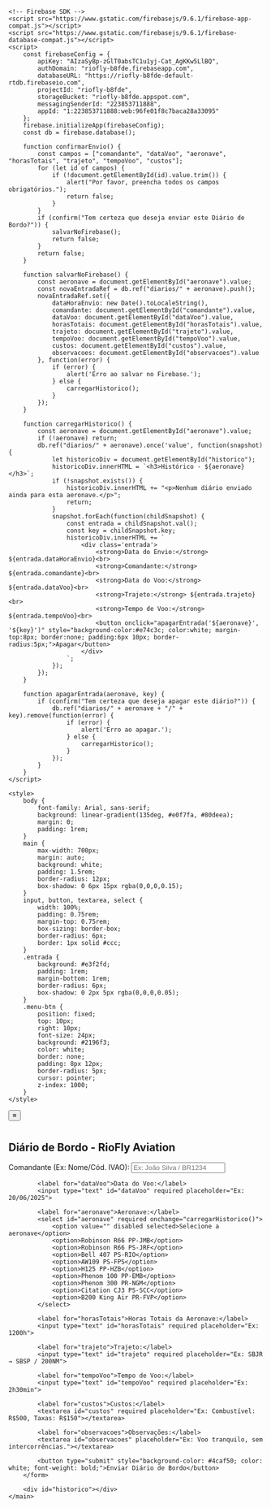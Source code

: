 <html lang="pt-BR">
<head>
    <meta charset="UTF-8">
    <meta name="viewport" content="width=device-width, initial-scale=1.0">
    <title>Diário de Bordo - RioFly Aviation</title>

    <!-- Firebase SDK -->
    <script src="https://www.gstatic.com/firebasejs/9.6.1/firebase-app-compat.js"></script>
    <script src="https://www.gstatic.com/firebasejs/9.6.1/firebase-database-compat.js"></script>
    <script>
        const firebaseConfig = {
            apiKey: "AIzaSyBp-zGlT0absTC1u1yj-Cat_AgKKw5LlBQ",
            authDomain: "riofly-b8fde.firebaseapp.com",
            databaseURL: "https://riofly-b8fde-default-rtdb.firebaseio.com",
            projectId: "riofly-b8fde",
            storageBucket: "riofly-b8fde.appspot.com",
            messagingSenderId: "223853711888",
            appId: "1:223853711888:web:96fe01f8c7baca28a33095"
        };
        firebase.initializeApp(firebaseConfig);
        const db = firebase.database();

        function confirmarEnvio() {
            const campos = ["comandante", "dataVoo", "aeronave", "horasTotais", "trajeto", "tempoVoo", "custos"];
            for (let id of campos) {
                if (!document.getElementById(id).value.trim()) {
                    alert("Por favor, preencha todos os campos obrigatórios.");
                    return false;
                }
            }
            if (confirm("Tem certeza que deseja enviar este Diário de Bordo?")) {
                salvarNoFirebase();
                return false;
            }
            return false;
        }

        function salvarNoFirebase() {
            const aeronave = document.getElementById("aeronave").value;
            const novaEntradaRef = db.ref("diarios/" + aeronave).push();
            novaEntradaRef.set({
                dataHoraEnvio: new Date().toLocaleString(),
                comandante: document.getElementById("comandante").value,
                dataVoo: document.getElementById("dataVoo").value,
                horasTotais: document.getElementById("horasTotais").value,
                trajeto: document.getElementById("trajeto").value,
                tempoVoo: document.getElementById("tempoVoo").value,
                custos: document.getElementById("custos").value,
                observacoes: document.getElementById("observacoes").value
            }, function(error) {
                if (error) {
                    alert('Erro ao salvar no Firebase.');
                } else {
                    carregarHistorico();
                }
            });
        }

        function carregarHistorico() {
            const aeronave = document.getElementById("aeronave").value;
            if (!aeronave) return;
            db.ref("diarios/" + aeronave).once('value', function(snapshot) {
                let historicoDiv = document.getElementById("historico");
                historicoDiv.innerHTML = `<h3>Histórico - ${aeronave}</h3>`;
                if (!snapshot.exists()) {
                    historicoDiv.innerHTML += "<p>Nenhum diário enviado ainda para esta aeronave.</p>";
                    return;
                }
                snapshot.forEach(function(childSnapshot) {
                    const entrada = childSnapshot.val();
                    const key = childSnapshot.key;
                    historicoDiv.innerHTML += `
                        <div class='entrada'>
                            <strong>Data do Envio:</strong> ${entrada.dataHoraEnvio}<br>
                            <strong>Comandante:</strong> ${entrada.comandante}<br>
                            <strong>Data do Voo:</strong> ${entrada.dataVoo}<br>
                            <strong>Trajeto:</strong> ${entrada.trajeto}<br>
                            <strong>Tempo de Voo:</strong> ${entrada.tempoVoo}<br>
                            <button onclick="apagarEntrada('${aeronave}', '${key}')" style="background-color:#e74c3c; color:white; margin-top:8px; border:none; padding:6px 10px; border-radius:5px;">Apagar</button>
                        </div>
                    `;
                });
            });
        }

        function apagarEntrada(aeronave, key) {
            if (confirm("Tem certeza que deseja apagar este diário?")) {
                db.ref("diarios/" + aeronave + "/" + key).remove(function(error) {
                    if (error) {
                        alert('Erro ao apagar.');
                    } else {
                        carregarHistorico();
                    }
                });
            }
        }
    </script>

    <style>
        body {
            font-family: Arial, sans-serif;
            background: linear-gradient(135deg, #e0f7fa, #80deea);
            margin: 0;
            padding: 1rem;
        }
        main {
            max-width: 700px;
            margin: auto;
            background: white;
            padding: 1.5rem;
            border-radius: 12px;
            box-shadow: 0 6px 15px rgba(0,0,0,0.15);
        }
        input, button, textarea, select {
            width: 100%;
            padding: 0.75rem;
            margin-top: 0.75rem;
            box-sizing: border-box;
            border-radius: 6px;
            border: 1px solid #ccc;
        }
        .entrada {
            background: #e3f2fd;
            padding: 1rem;
            margin-bottom: 1rem;
            border-radius: 6px;
            box-shadow: 0 2px 5px rgba(0,0,0,0.05);
        }
        .menu-btn {
            position: fixed;
            top: 10px;
            right: 10px;
            font-size: 24px;
            background: #2196f3;
            color: white;
            border: none;
            padding: 8px 12px;
            border-radius: 5px;
            cursor: pointer;
            z-index: 1000;
        }
    </style>
</head>
<body>
    <main>
        <button class="menu-btn" title="Carregar Histórico" onclick="carregarHistorico()">&#8801;</button>
        <h2 style="margin-top: 40px;">Diário de Bordo - RioFly Aviation</h2>
        <form onsubmit="return confirmarEnvio()">
            <label for="comandante">Comandante (Ex: Nome/Cód. IVAO):</label>
            <input type="text" id="comandante" required placeholder="Ex: João Silva / BR1234">

            <label for="dataVoo">Data do Voo:</label>
            <input type="text" id="dataVoo" required placeholder="Ex: 20/06/2025">

            <label for="aeronave">Aeronave:</label>
            <select id="aeronave" required onchange="carregarHistorico()">
                <option value="" disabled selected>Selecione a aeronave</option>
                <option>Robinson R66 PP-JMB</option>
                <option>Robinson R66 PS-JRF</option>
                <option>Bell 407 PS-RIO</option>
                <option>AW109 PS-FPS</option>
                <option>H125 PP-HZB</option>
                <option>Phenom 100 PP-EMB</option>
                <option>Phenom 300 PR-NGM</option>
                <option>Citation CJ3 PS-SCC</option>
                <option>B200 King Air PR-FVP</option>
            </select>

            <label for="horasTotais">Horas Totais da Aeronave:</label>
            <input type="text" id="horasTotais" required placeholder="Ex: 1200h">

            <label for="trajeto">Trajeto:</label>
            <input type="text" id="trajeto" required placeholder="Ex: SBJR → SBSP / 200NM">

            <label for="tempoVoo">Tempo de Voo:</label>
            <input type="text" id="tempoVoo" required placeholder="Ex: 2h30min">

            <label for="custos">Custos:</label>
            <textarea id="custos" required placeholder="Ex: Combustível: R$500, Taxas: R$150"></textarea>

            <label for="observacoes">Observações:</label>
            <textarea id="observacoes" placeholder="Ex: Voo tranquilo, sem intercorrências."></textarea>

            <button type="submit" style="background-color: #4caf50; color: white; font-weight: bold;">Enviar Diário de Bordo</button>
        </form>

        <div id="historico"></div>
    </main>
</body>
</html>
